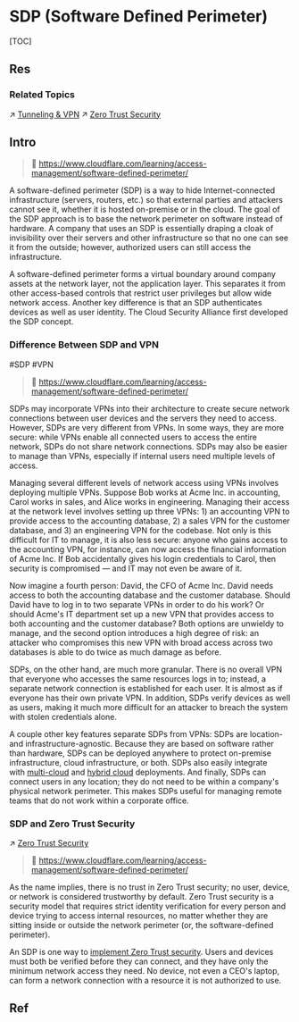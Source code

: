 # SDP (Software Defined Perimeter)

[TOC]



## Res
### Related Topics
↗ [Tunneling & VPN](../👻%20Tunneling%20&%20VPN/Tunneling%20&%20VPN.md)
↗ [Zero Trust Security](../../../🏰%20Cybersecurity%20Basics%20&%20InfoSec/Other%20Security%20Aspects%20(Other%20Countermeasures)/Zero%20Trust%20Security/Zero%20Trust%20Security.md)



## Intro
> 🔗 https://www.cloudflare.com/learning/access-management/software-defined-perimeter/

A software-defined perimeter (SDP) is a way to hide Internet-connected infrastructure (servers, routers, etc.) so that external parties and attackers cannot see it, whether it is hosted on-premise or in the cloud. The goal of the SDP approach is to base the network perimeter on software instead of hardware. A company that uses an SDP is essentially draping a cloak of invisibility over their servers and other infrastructure so that no one can see it from the outside; however, authorized users can still access the infrastructure.

A software-defined perimeter forms a virtual boundary around company assets at the network layer, not the application layer. This separates it from other access-based controls that restrict user privileges but allow wide network access. Another key difference is that an SDP authenticates devices as well as user identity. The Cloud Security Alliance first developed the SDP concept.


### Difference Between SDP and VPN
#SDP #VPN 

> 🔗 https://www.cloudflare.com/learning/access-management/software-defined-perimeter/

SDPs may incorporate VPNs into their architecture to create secure network connections between user devices and the servers they need to access. However, SDPs are very different from VPNs. In some ways, they are more secure: while VPNs enable all connected users to access the entire network, SDPs do not share network connections. SDPs may also be easier to manage than VPNs, especially if internal users need multiple levels of access.

Managing several different levels of network access using VPNs involves deploying multiple VPNs. Suppose Bob works at Acme Inc. in accounting, Carol works in sales, and Alice works in engineering. Managing their access at the network level involves setting up three VPNs: 1) an accounting VPN to provide access to the accounting database, 2) a sales VPN for the customer database, and 3) an engineering VPN for the codebase. Not only is this difficult for IT to manage, it is also less secure: anyone who gains access to the accounting VPN, for instance, can now access the financial information of Acme Inc. If Bob accidentally gives his login credentials to Carol, then security is compromised — and IT may not even be aware of it.

Now imagine a fourth person: David, the CFO of Acme Inc. David needs access to both the accounting database and the customer database. Should David have to log in to two separate VPNs in order to do his work? Or should Acme's IT department set up a new VPN that provides access to both accounting and the customer database? Both options are unwieldy to manage, and the second option introduces a high degree of risk: an attacker who compromises this new VPN with broad access across two databases is able to do twice as much damage as before.

SDPs, on the other hand, are much more granular. There is no overall VPN that everyone who accesses the same resources logs in to; instead, a separate network connection is established for each user. It is almost as if everyone has their own private VPN. In addition, SDPs verify devices as well as users, making it much more difficult for an attacker to breach the system with stolen credentials alone.

A couple other key features separate SDPs from VPNs: SDPs are location- and infrastructure-agnostic. Because they are based on software rather than hardware, SDPs can be deployed anywhere to protect on-premise infrastructure, cloud infrastructure, or both. SDPs also easily integrate with [multi-cloud](https://www.cloudflare.com/learning/cloud/what-is-multicloud/) and [hybrid cloud](https://www.cloudflare.com/learning/cloud/what-is-hybrid-cloud/) deployments. And finally, SDPs can connect users in any location; they do not need to be within a company's physical network perimeter. This makes SDPs useful for managing remote teams that do not work within a corporate office.


### SDP and Zero Trust Security
↗ [Zero Trust Security](../../../🏰%20Cybersecurity%20Basics%20&%20InfoSec/Other%20Security%20Aspects%20(Other%20Countermeasures)/Zero%20Trust%20Security/Zero%20Trust%20Security.md)

> 🔗 https://www.cloudflare.com/learning/access-management/software-defined-perimeter/

As the name implies, there is no trust in Zero Trust security; no user, device, or network is considered trustworthy by default. Zero Trust security is a security model that requires strict identity verification for every person and device trying to access internal resources, no matter whether they are sitting inside or outside the network perimeter (or, the software-defined perimeter).

An SDP is one way to [implement Zero Trust security](https://www.cloudflare.com/learning/access-management/how-to-implement-zero-trust/). Users and devices must both be verified before they can connect, and they have only the minimum network access they need. No device, not even a CEO's laptop, can form a network connection with a resource it is not authorized to use.



## Ref

